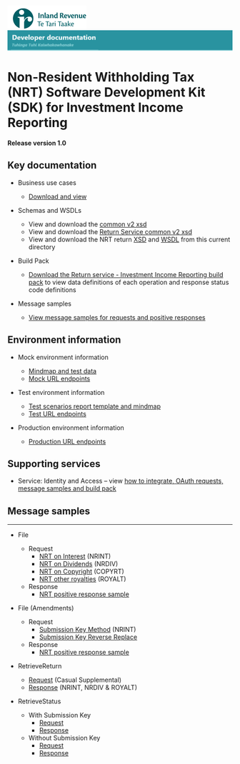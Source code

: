 ![IRD logo](../../Images/IRlogo.gif)
![Software Dev](../../Images/SoftwareDev.png)

# Non-Resident Withholding Tax (NRT) Software Development Kit (SDK) for Investment Income Reporting

#### Release version 1.0

## Key documentation

- Business use cases
	- [Download and view](III%20-%20NRT%20-%20GWS%20business%20use%20cases.pdf)
	
- Schemas and WSDLs
	- View and download the [common v2 xsd](../../Schema%20-%20Common/Common.v2.xsd)
	- View and download the [Return Service common v2 xsd](../Service%20-%20Return%20III/Latest/)
	- View and download the NRT return [XSD](ReturnNRT.v1.xsd) and [WSDL](NRTDevWsdl.wsdl) from this current directory

- Build Pack
	- [Download the Return service - Investment Income Reporting build pack](../Service%20-%20Return%20III/Gateway%20Services%20Build%20Pack%20-%20Return%20Service%20-%20III.pdf) to view data definitions of each operation and response status code definitions
	
- Message samples
    - [View message samples for requests and positive responses](#message-samples)

## Environment information

- Mock environment information
	- [Mindmap and test data](../Test%20Details%20-%20IIR/README.md#mock-environment-information)
	- [Mock URL endpoints](../Test%20Details%20-%20IIR/README.md#mock-environment)

- Test environment information
	- [Test scenarios report template and mindmap](../Test%20Details%20-%20IIR/README.md#test-environment-information)
	- [Test URL endpoints](../Test%20Details%20-%20IIR/README.md#test-environment-information)

- Production environment information
	- [Production URL endpoints](../Test%20Details%20-%20IIR/README.md#production-environment-information)	 

## Supporting services

* Service: Identity and Access – view [how to integrate, OAuth requests, message samples and build pack](https://github.com/InlandRevenue/Gateway_Services-Access/tree/master/Identity%20and%20Access)

## Message samples
-----------------

- File  
	- Request
		- [NRT on Interest](sample%20messages/File_Request_NRT_NRINT.xml) (NRINT)
		- [NRT on Dividends](sample%20messages/File_Request_NRT_NRDIV.xml) (NRDIV)
		- [NRT on Copyright](sample%20messages/File_Request_NRT_COPYRT.xml) (COPYRT)
		- [NRT other royalties](sample%20messages/File_Request_NRT_ROYALT.xml) (ROYALT)
	- Response
		- [NRT positive response sample](sample%20messages/File_Response_Generic.xml)
	
- File (Amendments)
	- Request
		- [Submission Key Method](sample%20messages/ile_Request_NRT_NRINT_amendment_with_submission_key.xml) (NRINT)
	    - [Submission Key Reverse Replace](sample%20messages/File_Request_NRT_NRINT_amendment_ReverseReplace.xml)
    - Response		
		- [NRT positive response sample](sample%20messages/File_Response_Generic.xml)
	
- RetrieveReturn
	- [Request](sample%20messages/RetreveReturn_Request_NRT.xml)  (Casual Supplemental)
	- [Response](sample%20messages/RetreveReturn_Response_NRT.xml)  (NRINT, NRDIV & ROYALT)

- RetrieveStatus
	- With Submission Key
		- [Request](sample%20messages/RetrieveStatus_Request_with_submission_key.xml) 
		- [Response](sample%20messages/RetrieveStatus_Response_with_submission_key.xml) 
	- Without Submission Key
		- [Request](sample%20messages/RetrieveStatus_Request_without_submission_key.xml) 
		- [Response](sample%20messages/RetrieveStatus_Response_without_submission_key.xml) 	
